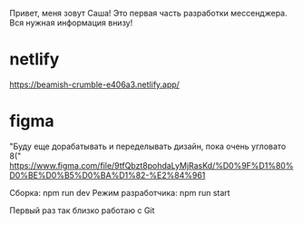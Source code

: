 Привет, меня зовут Саша!
Это первая часть разработки мессенджера.
Вся нужная информация внизу!



# netlify
https://beamish-crumble-e406a3.netlify.app/

# figma
"Буду еще дорабатывать и переделывать дизайн, пока очень угловато 8("
https://www.figma.com/file/9tfQbzt8pohdaLyMjRasKd/%D0%9F%D1%80%D0%BE%D0%B5%D0%BA%D1%82-%E2%84%961


Сборка: npm run dev
Режим разработчика: npm run start


Первый раз так близко работаю с Git